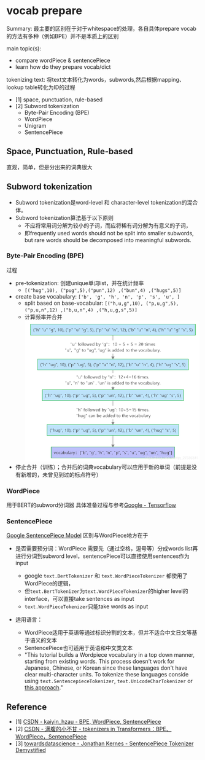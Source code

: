 # vocab prepare

Summary: 最主要的区别在于对于whitespace的处理，各自具体prepare vocab的方法有多种（例如BPE）并不是本质上的区别

main topic(s):
- compare wordPiece & sentencePiece
- learn how do they prepare vocab/dict

tokenizing text: 将text文本转化为words，subwords,然后根据mapping、lookup table转化为ID的过程

- [1] space, punctuation, rule-based
- [2] Subword tokenization
  - Byte-Pair Encoding (BPE)
  - WordPiece
  - Unigram
  - SentencePiece

## Space, Punctuation, Rule-based

直观，简单，但是分出来的词典很大

## Subword tokenization

- Subword tokenization是word-level 和 character-level tokenization的混合体。
- Subword tokenization算法基于以下原则
  - 不应将常用词分解为较小的子词，而应将稀有词分解为有意义的子词，
  - 即frequently used words should not be split into smaller subwords, but rare words should be decomposed into meaningful subwords.

### Byte-Pair Encoding (BPE)

过程

- pre-tokenization: 创建unique单词list，并在统计频率
  - `[("hug",10), ("pug",5),("pun",12) ,("bun",4) ,("hugs",5)]`
- create base vocabulary: `['b', 'g', 'h', 'n', 'p', 's', 'u', ]`
  - split based on base-vocabular: `[("h,u,g",10), ("p,u,g",5),("p,u,n",12) ,("b,u,n",4) ,("h,u,g,s",5)]`
  - 计算频率并合并
![BPE](document.asset/BPE.png)
- 停止合并（训练）；合并后的词典vocabulary可以应用于新的单词（前提是没有新增的，未曾见到过的标点符号）

### WordPiece

用于BERT的subword分词器
具体准备过程与参考[Google - Tensorflow](https://www.tensorflow.org/text)

### SentencePiece

[Google SentencePiece Model](https://github.com/google/sentencepiece#train-sentencepiece-model)
区别与WordPiece地方在于

- 是否需要预分词：WordPiece 需要先（通过空格，逗号等）分成words list再进行分词到subword level，sentencePiece可以直接使用sentences作为input
  - google `text.BertTokenizer` 和 `text.WordPieceTokenizer` 都使用了WordPiece的逻辑，
  - 但`text.BertTokenizer`为`text.WordPieceTokenizer`的higher level的interface，可以直接take sentences as input
  - `text.WordPieceTokenizer`只能take words as input

- 适用语言：
  - WordPiece适用于英语等通过标识分割的文本，但并不适合中文日文等基于语义的文本
  - SentencePiece也可适用于英语和中文类文本
  - "This tutorial builds a Wordpiece vocabulary in a top down manner, starting from existing words. This process doesn't work for Japanese, Chinese, or Korean since these languages don't have clear multi-character units. To tokenize these languages conside using `text.SentencepieceTokenizer`, `text.UnicodeCharTokenizer` or [this approach](https://tfhub.dev/google/zh_segmentation/1)."

## Reference
- [1] [CSDN - kaiyin_hzau - BPE, WordPiece, SentencePiece](https://blog.csdn.net/qq_27586341/article/details/113424560)
- [2] [CSDN - 满腹的小不甘 - tokenizers in Transformers：BPE、WordPiece，SentencePiece](https://blog.csdn.net/qq_27586341/article/details/113424560)
- [3] [towardsdatascience - Jonathan Kernes - SentencePiece Tokenizer Demystified](https://towardsdatascience.com/sentencepiece-tokenizer-demystified-d0a3aac19b15)